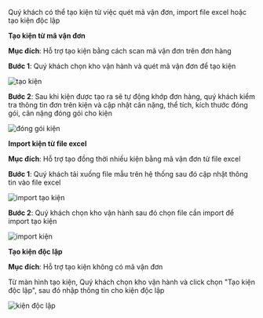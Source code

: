 Quý khách có thể tạo kiện từ việc quét mã vận đơn, import file excel hoặc tạo kiện độc lập

**Tạo kiện từ mã vận đơn**

**Mục đích**: Hỗ trợ tạo kiện bằng cách scan mã vận đơn trên đơn hàng

**Bước 1**: Quý khách chọn kho vận hành và quét mã vận đơn để tạo kiện

![tạo kiện](https://user-images.githubusercontent.com/75357871/100954975-3ea74880-3548-11eb-81a4-34e70db62a04.png)

**Bước 2**: Sau khi kiện được tạo ra sẽ tự động khớp đơn hàng, quý khách kiểm tra thông tin đơn trên kiện và cập nhật cân nặng, thể tích, kích thước đóng gói, cân nặng đóng gói cho kiện

![đóng gói kiện](https://user-images.githubusercontent.com/75357871/100955243-bd9c8100-3548-11eb-9ae6-1b6c3c01716c.png)


**Import kiện từ file excel**

**Mục đích**: Hỗ trợ tạo đồng thời nhiều kiện bằng mã vận đơn từ file excel

**Bước 1**: Quý khách tải xuống file mẫu trên hệ thống sau đó cập nhật thông tin vào file excel

![import tạo kiện](https://user-images.githubusercontent.com/75357871/100956052-44059280-354a-11eb-9921-3505d58df555.png)

**Bước 2**: Quý khách chọn kho vận hành sau đó chọn file cần import để import tạo kiện

![import kiện](https://user-images.githubusercontent.com/75357871/100955756-b1fd8a00-3549-11eb-8a13-db93e6b146a2.png)


**Tạo kiện độc lập**

**Mục đích**: Hỗ trợ tạo kiện không có mã vận đơn

Từ màn hình tạo kiện, Quý khách chọn kho vận hành và click chọn "Tạo kiện độc lập", sau đó nhập thông tin cho kiện độc lập

![kiện độc lập](https://user-images.githubusercontent.com/75357871/100956462-140abf00-354b-11eb-9d44-49cff0aed06b.png)
